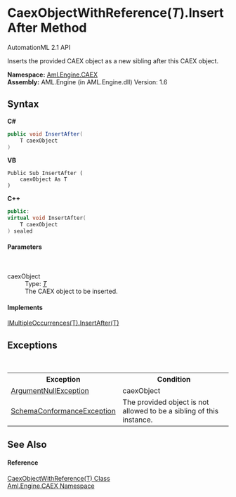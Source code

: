 # CaexObjectWithReference(*T*).InsertAfter Method 
AutomationML 2.1 API 

Inserts the provided CAEX object as a new sibling after this CAEX object.

**Namespace:**&nbsp;<a href="N_Aml_Engine_CAEX">Aml.Engine.CAEX</a><br />**Assembly:**&nbsp;AML.Engine (in AML.Engine.dll) Version: 1.6

## Syntax

**C#**<br />
``` C#
public void InsertAfter(
	T caexObject
)
```

**VB**<br />
``` VB
Public Sub InsertAfter ( 
	caexObject As T
)
```

**C++**<br />
``` C++
public:
virtual void InsertAfter(
	T caexObject
) sealed
```


#### Parameters
&nbsp;<dl><dt>caexObject</dt><dd>Type: <a href="T_Aml_Engine_CAEX_CaexObjectWithReference_1">*T*</a><br />The CAEX object to be inserted.</dd></dl>

#### Implements
<a href="M_Aml_Engine_CAEX_IMultipleOccurrences_1_InsertAfter">IMultipleOccurrences(T).InsertAfter(T)</a><br />

## Exceptions
&nbsp;<table><tr><th>Exception</th><th>Condition</th></tr><tr><td><a href="https://docs.microsoft.com/dotnet/api/system.argumentnullexception" target="_parent" rel="noopener noreferrer">ArgumentNullException</a></td><td>caexObject</td></tr><tr><td><a href="T_Aml_Engine_CAEX_SchemaConformanceException">SchemaConformanceException</a></td><td>The provided object is not allowed to be a sibling of this instance.</td></tr></table>

## See Also


#### Reference
<a href="T_Aml_Engine_CAEX_CaexObjectWithReference_1">CaexObjectWithReference(T) Class</a><br /><a href="N_Aml_Engine_CAEX">Aml.Engine.CAEX Namespace</a><br />